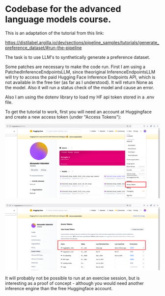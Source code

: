 # Codebase for the advanced language models course. 

This is an adaptation of the tutorial from this link: 

https://distilabel.argilla.io/dev/sections/pipeline_samples/tutorials/generate_preference_dataset/#run-the-pipeline

The task is to use LLM's to synthetically generate a preference dataset. 

Some patches are necessary to make the code run. First I am using a PatchedInferenceEndpointsLLM, since theoriginal InferenceEndpointsLLM will try to access the paid Hugging Face Inference Endpoints API, which is not available in the free tier (as far as I understood). It will return None as the model. Also it will run a status check of the model and cause an error. 

Also I am using the dotenv library to load my HF api token stored in a .env file. 

To get the tutorial to work, first you will need an account at Huggingface and create a new access token (under "Access Tokens"):

![](image-1.png)

![](image.png)

It will probably not be possible to run at an exercise session, but is interesting as a proof of concept - although you would need another inference engine than the free Huggingface account. 
